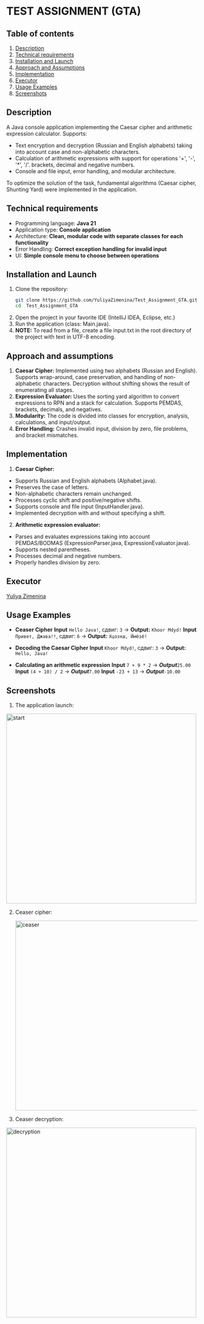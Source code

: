 # TEST ASSIGNMENT (GTA)

## Table of contents
1. [Description](#description)
2. [Technical requirements](#technical_requirements)
3. [Installation and Launch](#installation-and-launch)
4. [Approach and Assumptions](#approach_and_assumptions)
5. [Implementation](#implementation)
6. [Executor](#executor)
7. [Usage Examples](#usage-examples)
8. [Screenshots](#screenshots)

## Description

A Java console application implementing the Caesar cipher and arithmetic 
expression calculator. 
Supports:

- Text encryption and decryption (Russian and English alphabets) taking 
into account case and non-alphabetic characters.
- Calculation of arithmetic expressions with support for operations '+', '-', '*', '/'. 
brackets, decimal and negative numbers.
- Console and file input, error handling, and modular architecture.

To optimize the solution of the task, fundamental algorithms (Caesar cipher, Shunting Yard) 
were implemented in the application.

## Technical requirements

- Programming language: **Java 21**
- Application type: **Console application**
- Architecture: **Clean, modular code with separate classes for each 
functionality**
- Error Handling: **Correct exception handling for invalid input**
- UI: **Simple console menu to choose between operations**

## Installation and Launch

1. Clone the repository:
   ```bash
   git clone https://github.com/YuliyaZimenina/Test_Assignment_GTA.git
   cd  Test_Assignment_GTA
   ```
2. Open the project in your favorite IDE (IntelliJ IDEA, Eclipse, etc.)
3. Run the application (class: Main.java).
4. **NOTE:** To read from a file, create a file input.txt in the root 
directory of the project with text in UTF-8 encoding. 

## Approach and assumptions

1. **Caesar Cipher:** Implemented using two alphabets (Russian and English). Supports wrap-around, case preservation, 
and handling of non-alphabetic characters. Decryption without shifting shows the result of enumerating all stages.
2. **Expression Evaluator:** Uses the sorting yard algorithm to convert expressions to RPN and a stack for calculation. 
Supports PEMDAS, brackets, decimals, and negatives.
3. **Modularity:** The code is divided into classes for encryption, analysis, calculations, and input/output.
4. **Error Handling:** Crashes invalid input, division by zero, file problems, and bracket mismatches.

## Implementation

1. **Caesar Cipher:**
- Supports Russian and English alphabets (Alphabet.java).
- Preserves the case of letters.
- Non-alphabetic characters remain unchanged.
- Processes cyclic shift and positive/negative shifts.
- Supports console and file input (InputHandler.java).
- Implemented decryption with and without specifying a shift.

2. **Arithmetic expression evaluator:**
- Parses and evaluates expressions taking into account PEMDAS/BODMAS (ExpressionParser.java, ExpressionEvaluator.java).
- Supports nested parentheses.
- Processes decimal and negative numbers.
- Properly handles division by zero.


## Executor

[Yuliya Zimenina](https://github.com/YuliyaZimenina)

## Usage Examples

- **Ceaser Cipher**
**Input** ```Hello Java!```, сдвиг: ```3``` -> **Output:** ```Khoor Mdyd!```
**Input** ```Привет, Джава!!```, сдвиг: ```6``` -> **Output:** ```Хцозкш, Ймёзё!```

- **Decoding the Caesar Cipher**
  **Input** ```Khoor Mdyd!```, сдвиг: ```3``` -> **Output:** ```Hello, Java!```

- **Calculating an arithmetic expression**
**Input** ```7 + 9 * 2``` -> ***Output***```25.00```
**Input** ```(4 + 10) / 2``` -> ***Output***```7.00```
**Input** ```-23 + 13``` -> ***Output***```-10.00```


## Screenshots

1. The application launch:

 <img src="images/1.png" alt="start" width="500">

2. Ceaser cipher:

   <img src="images/2.png" alt="ceaser" width="500">

3. Ceaser decryption:

 <img src="images/3.png" alt="decryption" width="500">

